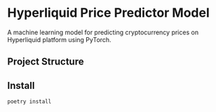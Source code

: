 # Hyperliquid Price Predictor Model

A machine learning model for predicting cryptocurrency prices on Hyperliquid platform using PyTorch.

## Project Structure

## Install

```bash
poetry install
```